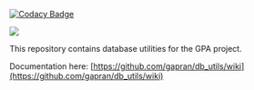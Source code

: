 
[![Codacy Badge](https://api.codacy.com/project/badge/Grade/960b3f1e1112408a97f5b8d3704ead4e)](https://app.codacy.com/app/nguyenLisa/db_utils?utm_source=github.com&utm_medium=referral&utm_content=gapran/db_utils&utm_campaign=Badge_Grade_Dashboard)

![](https://travis-ci.org/gapran/db_utils.svg?branch=master)

This repository contains database utilities for the GPA project.

Documentation here: [https://github.com/gapran/db_utils/wiki](https://github.com/gapran/db_utils/wiki)
